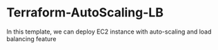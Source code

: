# Terraform-AutoScaling-LB
In this template, we can deploy EC2 instance with auto-scaling and load balancing feature
